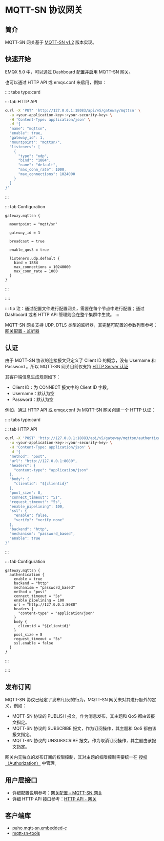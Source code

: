 # MQTT-SN 协议网关

## 简介

MQTT-SN 网关基于 [MQTT-SN v1.2](https://www.oasis-open.org/committees/download.php/66091/MQTT-SN_spec_v1.2.pdf) 版本实现。

## 快速开始

EMQX 5.0 中，可以通过 Dashboard 配置并启用 MQTT-SN 网关。

也可以通过 HTTP API 或 emqx.conf 来启用，例如：

:::: tabs type:card

::: tab HTTP API

```bash
curl -X 'PUT' 'http://127.0.0.1:18083/api/v5/gateway/mqttsn' \
  -u <your-application-key>:<your-security-key> \
  -H 'Content-Type: application/json' \
  -d '{
  "name": "mqttsn",
  "enable": true,
  "gateway_id": 1,
  "mountpoint": "mqttsn/",
  "listeners": [
    {
      "type": "udp",
      "bind": "1884",
      "name": "default",
      "max_conn_rate": 1000,
      "max_connections": 1024000
    }
  ]
}'
```
:::

::: tab Configuration

```properties
gateway.mqttsn {

  mountpoint = "mqtt/sn"

  gateway_id = 1

  broadcast = true

  enable_qos3 = true

  listeners.udp.default {
    bind = 1884
    max_connections = 10240000
    max_conn_rate = 1000
  }
}
```
:::

::::


::: tip
注：通过配置文件进行配置网关，需要在每个节点中进行配置；通过 Dashboard 或者 HTTP API 管理则会在整个集群中生效。
:::

MQTT-SN 网关支持 UDP, DTLS 类型的监听器，其完整可配置的参数列表参考：[网关配置 - 监听器](../configuration/configuration-manual.html)

## 认证

由于 MQTT-SN 协议的连接报文只定义了 Client ID 的概念，没有 Username 和 Password 。所以 MQTT-SN 网关目前仅支持 [HTTP Server 认证](../access-control/authn/http.md)

其客户端信息生成规则如下：
- Client ID：为 CONNECT 报文中的 Client ID 字段。
- Username：默认为空
- Password：默认为空

例如，通过 HTTP API 或 emqx.conf 为 MQTT-SN 网关创建一个 HTTP 认证：

:::: tabs type:card

::: tab HTTP API

```bash
curl -X 'POST' 'http://127.0.0.1:18083/api/v5/gateway/mqttsn/authentication' \
  -u <your-application-key>:<your-security-key> \
  -H 'Content-Type: application/json' \
  -d '{
  "method": "post",
  "url": "http://127.0.0.1:8080",
  "headers": {
    "content-type": "application/json"
  },
  "body": {
    "clientid": "${clientid}"
  },
  "pool_size": 8,
  "connect_timeout": "5s",
  "request_timeout": "5s",
  "enable_pipelining": 100,
  "ssl": {
    "enable": false,
    "verify": "verify_none"
  },
  "backend": "http",
  "mechanism": "password_based",
  "enable": true
}'
```
:::

::: tab Configuration

```properties
gateway.mqttsn {
  authentication {
    enable = true
    backend = "http"
    mechanism = "password_based"
    method = "post"
    connect_timeout = "5s"
    enable_pipelining = 100
    url = "http://127.0.0.1:8080"
    headers {
      "content-type" = "application/json"
    }
    body {
      clientid = "${clientid}"
    }
    pool_size = 8
    request_timeout = "5s"
    ssl.enable = false
  }
}
```
:::

::::


## 发布订阅

MQTT-SN 协议已经定了发布/订阅的行为，MQTT-SN 网关未对其进行额外的定义，例如：
- MQTT-SN 协议的 PUBLISH 报文，作为消息发布，其主题和 QoS 都由该报文指定。
- MQTT-SN 协议的 SUBSCRIBE 报文，作为订阅操作，其主题和 QoS 都由该报文指定。
- MQTT-SN 协议的 UNSUBSCRIBE 报文，作为取消订阅操作，其主题由该报文指定。

网关内无独立的发布订阅的权限控制，其对主题的权限控制需要统一在 [授权（Authorization）](../access-control/authz/authz.md) 中管理。

## 用户层接口

- 详细配置说明参考：[网关配置 - MQTT-SN 网关](../configuration/configuration-manual.html)
- 详细 HTTP API 接口参考：[HTTP API - 网关](../admin/api.md)

## 客户端库

- [paho.mqtt-sn.embedded-c](https://github.com/eclipse/paho.mqtt-sn.embedded-c)
- [mqtt-sn-tools](https://github.com/njh/mqtt-sn-tools)
